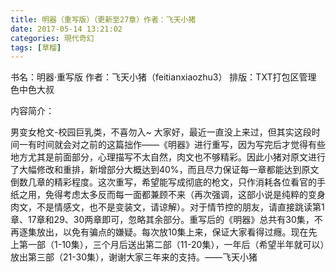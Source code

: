 ```yaml
---
title: 明器（重写版）（更新至27章）作者：飞天小猪
date: 2017-05-14 13:21:02
categories: 現代奇幻
tags: [草榴]
---
```

书名：明器·重写版
作者：飞天小猪（feitianxiaozhu3）
排版：TXT打包区管理 色中色大叔


内容简介：

男变女枪文-校园巨乳类，不喜勿入~
大家好，最近一直没上来过，但其实这段时间一有时间就会对之前的这篇拙作——《明器》进行重写，因为写完后才觉得有些地方尤其是前面部分，心理描写不太自然，肉文也不够精彩。因此小猪对原文进行了大幅修改和重排，新增部分大概达到40%，而且尽力保证每一章都能达到原文倒数几章的精彩程度。这次重写，希望能写成彻底的枪文，只作消耗各位看官的手纸之用，免得考虑太多反而每一面都兼顾不来（再次强调，这部小说是纯粹的变身肉文，不是情感文，也不是变装文，请谅解）。对于情节控的朋友，请直接跳读第1章、17章和29、30两章即可，忽略其余部分。重写后的《明器》总共有30集，不再逐集放出，以免有骗点的嫌疑。每次放10集上来，保证大家看得过癮。现在先上第一部（1-10集），三个月后送出第二部（11-20集），一年后（希望半年就可以）放出第三部（21-30集），谢谢大家三年来的支持。——飞天小猪